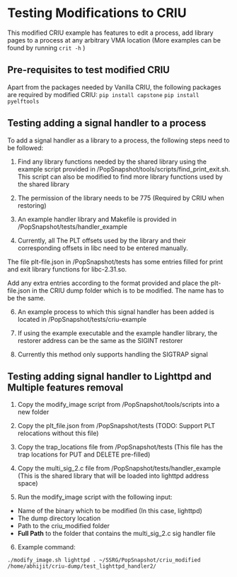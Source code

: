 # Testing Modifications to CRIU

This modified CRIU example has features to edit a process, add library pages to a process at any arbitrary VMA location (More examples can be found by running `crit -h` )

## Pre-requisites to test modified CRIU

Apart from the packages needed by Vanilla CRIU, the following packages are required by modified CRIU:
`pip install capstone`
`pip install pyelftools`

## Testing adding a signal handler to a process

To add a signal handler as a library to a process, the following steps need to be followed: 

1. Find any library functions needed by the shared library using the example script provided in /PopSnapshot/tools/scripts/find_print_exit.sh. This script can also be modified to find more library functions used by the shared library

2. The permission of the library needs to be 775 (Required by CRIU when restoring)

3. An example handler library and Makefile is provided in /PopSnapshot/tests/handler_example

4. Currently, all The PLT offsets used by the library and their corresponding offsets in libc need to be entered manually. 

The file plt-file.json in /PopSnapshot/tests has some entries filled for print and exit library functions for libc-2.31.so. 

Add any extra entries according to the format provided and place the plt-file.json in the CRIU dump folder which is to be modified. The name has to be the same. 

6. An example process to which this signal handler has been added is located in /PopSnapshot/tests/criu-example

7. If using the example executable and the example handler library, the restorer address can be the same as the SIGINT restorer 

8. Currently this method only supports handling the SIGTRAP signal

## Testing adding signal handler to Lighttpd and Multiple features removal

1. Copy the modify_image script from /PopSnapshot/tools/scripts into a new folder

2. Copy the plt_file.json from /PopSnapshot/tests (TODO: Support PLT relocations without this file)

3. Copy the trap_locations file from /PopSnapshot/tests (This file has the trap locations for PUT and DELETE pre-filled)

4. Copy the multi_sig_2.c file from /PopSnapshot/tests/handler_example (This is the shared library that will be loaded into lighttpd address space)

5. Run the modify_image script with the following input:
  - Name of the binary which to be modified (In this case, lighttpd)
  - The dump directory location
  - Path to the criu_modified folder
  - **Full Path** to the folder that contains the multi_sig_2.c sig handler file

6. Example command: 

`./modify_image.sh lighttpd . ~/SSRG/PopSnapshot/criu_modified /home/abhijit/criu-dump/test_lighttpd_handler2/`